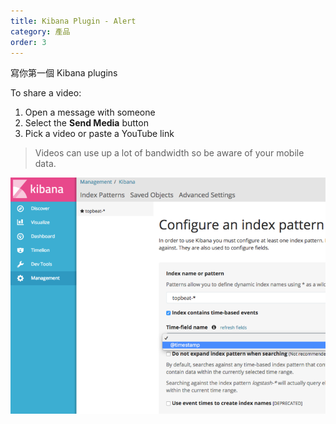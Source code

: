 ```yaml
---
title: Kibana Plugin - Alert
category: 產品
order: 3
---
```



寫你第一個 Kibana plugins

To share a video:

1. Open a message with someone
2. Select the **Send Media** button
3. Pick a video or paste a YouTube link

> Videos can use up a lot of bandwidth so be aware of your mobile data.

![](/uploads/versions/screen-shot-2017-03-06-at-10-29-15-am---x0-63-860-645-800-600x---.png)
